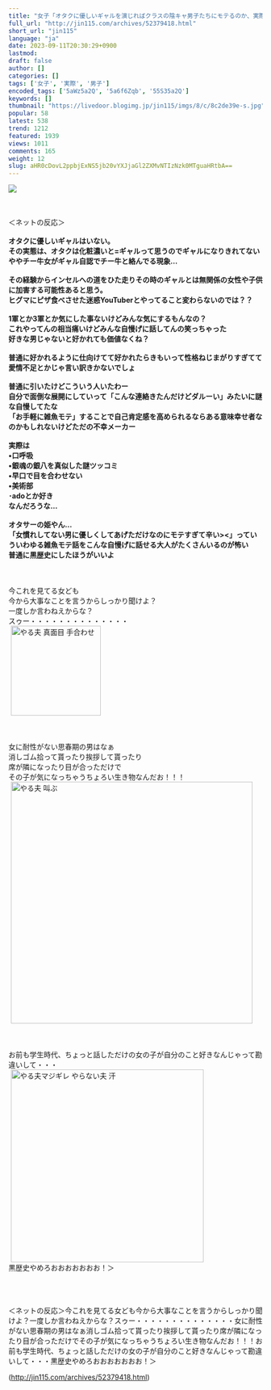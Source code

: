 ```yaml
---
title: "女子「オタクに優しいギャルを演じればクラスの陰キャ男子たちにモテるのか、実際にやってみたｗ」 → 凄いことになるｗｗｗｗｗ : オレ的ゲーム速報＠刃"
full_url: "http://jin115.com/archives/52379418.html"
short_url: "jin115"
language: "ja"
date: 2023-09-11T20:30:29+0900
lastmod: 
draft: false
author: []
categories: []
tags: ['女子', '実際', '男子']
encoded_tags: ['5aWz5a2Q', '5a6f6Zqb', '55S35a2Q']
keywords: []
thumbnail: "https://livedoor.blogimg.jp/jin115/imgs/8/c/8c2de39e-s.jpg"
popular: 58
latest: 538
trend: 1212
featured: 1939
views: 1011
comments: 165
weight: 12
slug: aHR0cDovL2ppbjExNS5jb20vYXJjaGl2ZXMvNTIzNzk0MTguaHRtbA==
---
```


![](https://livedoor.blogimg.jp/jin115/imgs/8/c/8c2de39e-s.jpg)

<div><a name='more'></a> <br> <br> ＜ネットの反応＞<br> <br> <b>オタクに優しいギャルはいない。<br> その実態は、オタクは化粧濃いと=ギャルって思うのでギャルになりきれてないややチー牛女がギャル自認でチー牛と絡んでる現象…</b><br> <br> <b>その経験からインセルへの道をひた走りその時のギャルとは無関係の女性や子供に加害する可能性あると思う。<br> ヒグマにピザ食べさせた迷惑YouTuberとやってること変わらないのでは？？</b><br> <br> <b>1軍とか3軍とか気にした事ないけどみんな気にするもんなの？<br> これやってんの相当痛いけどみんな自慢げに話してんの笑っちゃった<br> 好きな男じゃないと好かれても価値なくね？</b><br> <br> <b>普通に好かれるように仕向けてて好かれたらきもいって性格ねじまがりすぎてて愛情不足とかじゃ言い訳きかないでしょ</b><br> <br> <b>普通に引いたけどこういう人いたわー<br> 自分で面倒な展開にしていって「こんな連絡きたんだけどダルーい」みたいに謎な自慢してたな<br> 「お手軽に雑魚モテ」することで自己肯定感を高められるならある意味幸せ者なのかもしれないけどただの不幸メーカー</b><br> <br> <b>実際は<br> •口呼吸<br> •銀魂の銀八を真似した謎ツッコミ<br> •早口で目を合わせない<br> •美術部<br> ･adoとか好き<br> なんだろうな…</b><br> <br> <b>オタサーの姫やん…<br> 「女慣れしてない男に優しくしてあげただけなのにモテすぎて辛い><」っていういわゆる雑魚モテ話をこんな自慢げに話せる大人がたくさんいるのが怖い<br> 普通に黒歴史にしたほうがいいよ</b><br> <br> <br> <br> 今これを見てる女ども<br> 今から大事なことを言うからしっかり聞けよ？<br> 一度しか言わねえからな？<br> スゥー・・・・・・・・・・・・・・<br> <img src='https://livedoor.blogimg.jp/jin115/imgs/e/1/e1278b49.gif' alt='やる夫 真面目 手合わせ' width='178' border='0' hspace='5' class='pict'><br> <br> <br> <br> 女に耐性がない思春期の男はなぁ<br> 消しゴム拾って貰ったり挨拶して貰ったり<br> 席が隣になったり目が合っただけで<br> その子が気になっちゃうちょろい生き物なんだお！！！<br> <img src='https://livedoor.blogimg.jp/jin115/imgs/e/a/ea138d0b.gif' alt='やる夫 叫ぶ' width='479' border='0' hspace='5' class='pict'><br> <br> <br> <br> お前も学生時代、ちょっと話しただけの女の子が自分のこと好きなんじゃって勘違いして・・・<br> <img src='https://livedoor.blogimg.jp/jin115/imgs/c/5/c5365ae9.gif' alt='やる夫マジギレ やらない夫 汗' width='382' border='0' hspace='5' class='pict'><br> 黒歴史やめろおおおおおおお！＞<br> <br> <br> <br> <p>＜ネットの反応＞今これを見てる女ども今から大事なことを言うからしっかり聞けよ？一度しか言わねえからな？スゥー・・・・・・・・・・・・・・女に耐性がない思春期の男はなぁ消しゴム拾って貰ったり挨拶して貰ったり席が隣になったり目が合っただけでその子が気になっちゃうちょろい生き物なんだお！！！お前も学生時代、ちょっと話しただけの女の子が自分のこと好きなんじゃって勘違いして・・・黒歴史やめろおおおおおおお！＞</p></div>

(http://jin115.com/archives/52379418.html)
